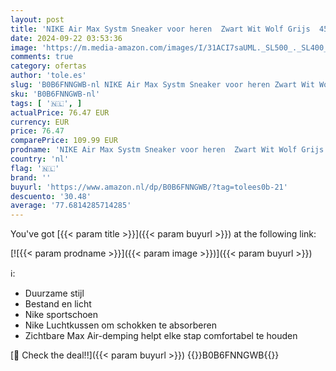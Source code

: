 ```yaml
---
layout: post
title: 'NIKE Air Max Systm Sneaker voor heren  Zwart Wit Wolf Grijs  45 EU'
date: 2024-09-22 03:53:36
image: 'https://m.media-amazon.com/images/I/31ACI7saUML._SL500_._SL400_.jpg'
comments: true
category: ofertas
author: 'tole.es'
slug: 'B0B6FNNGWB-nl NIKE Air Max Systm Sneaker voor heren Zwart Wit Wolf Grijs...'
sku: 'B0B6FNNGWB-nl'
tags: [ '🇳🇱', ]
actualPrice: 76.47 EUR
currency: EUR
price: 76.47
comparePrice: 109.99 EUR
prodname: 'NIKE Air Max Systm Sneaker voor heren  Zwart Wit Wolf Grijs  45 EU'
country: 'nl'
flag: '🇳🇱'
brand: ''
buyurl: 'https://www.amazon.nl/dp/B0B6FNNGWB/?tag=tolees0b-21'
descuento: '30.48'
average: '77.6814285714285'
---
```


You've got [{{< param title >}}]({{< param buyurl >}}) at the following link:

[![{{< param prodname >}}]({{< param image >}})]({{< param buyurl >}})

ℹ️:

- Duurzame stijl
- Bestand en licht
- Nike sportschoen
- Nike Luchtkussen om schokken te absorberen
- Zichtbare Max Air-demping helpt elke stap comfortabel te houden

[🛒 Check the deal!!]({{< param buyurl >}})
{{<world>}}B0B6FNNGWB{{</world>}}
